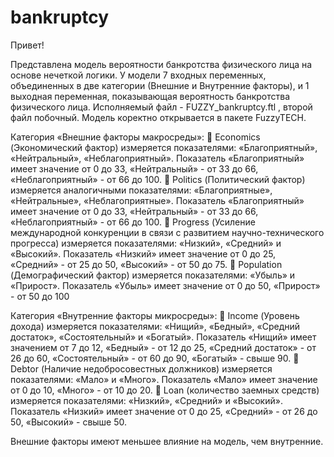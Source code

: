 # bankruptcy
Привет!

Представлена модель вероятности банкротства физического лица на основе нечеткой логики.
У модели 7 входных переменных, объединенных в две категории (Внешние и Внутренние факторы), и 1 выходная переменная, показывающая вероятность банкротства физического лица.
Исполняемый файл - FUZZY_bankruptcy.ftl , второй файл побочный. Модель коректно открывается в пакете FuzzyTECH.

Категория «Внешние факторы макросреды»:
	Economics (Экономический фактор) измеряется показателями: «Благоприятный», «Нейтральный», «Неблагоприятный». Показатель «Благоприятный» имеет значение от 0 до 33, «Нейтральный» - от 33 до 66, «Неблагоприятный» - от 66 до 100. 
	Politics (Политический фактор) измеряется аналогичными показателями: «Благоприятные», «Нейтральные», «Неблагоприятные». Показатель «Благоприятный» имеет значение от 0 до 33, «Нейтральный» - от 33 до 66, «Неблагоприятный» - от 66 до 100.
	Progress (Усиление международной конкуренции в связи с развитием научно-технического прогресса) измеряется показателями: «Низкий», «Средний» и «Высокий». Показатель «Низкий» имеет значение от 0 до 25, «Средний» - от 25 до 50, «Высокий» - от 50 до 75.
	Population (Демографический фактор) измеряется показателями: «Убыль» и «Прирост». Показатель «Убыль» имеет значение от 0 до 50, «Прирост» - от 50 до 100

Категория «Внутренние факторы микросреды»:
	Income (Уровень дохода) измеряется показателями: «Нищий», «Бедный», «Средний достаток», «Состоятельный» и «Богатый». Показатель «Нищий» имеет значением от 7 до 12, «Бедный» - от 12 до 25, «Средний достаток» - от 26 до 60, «Состоятельный» - от 60 до 90, «Богатый» - свыше 90.
	Debtor (Наличие недобросовестных должников) измеряется показателями: «Мало» и «Много». Показатель «Мало» имеет значение от 0 до 10, «Много» - от 10 до 20.
	Loan (количество заемных средств) измеряется показателями: «Низкий», «Средний» и «Высокий». Показатель «Низкий» имеет значение от 0 до 25, «Средний» - от 26 до 50, «Высокий» - свыше 50.

Внешние факторы имеют меньшее влияние на модель, чем внутренние.
